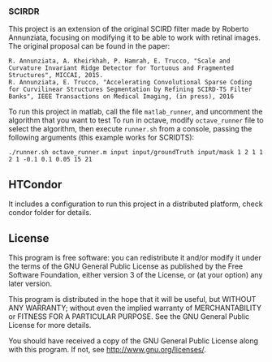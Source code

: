 ### SCIRDR

This project is an extension of the original SCIRD filter made by Roberto Annunziata, focusing on modifying it to be able to work with retinal images. The original proposal can be found in the paper:
```
R. Annunziata, A. Kheirkhah, P. Hamrah, E. Trucco, "Scale and
Curvature Invariant Ridge Detector for Tortuous and Fragmented
Structures", MICCAI, 2015.
R. Annunziata, E. Trucco, "Accelerating Convolutional Sparse Coding
for Curvilinear Structures Segmentation by Refining SCIRD-TS Filter
Banks", IEEE Transactions on Medical Imaging, (in press), 2016
```

To run this project in matlab, call the file `matlab_runner`, and uncomment the algorithm that you want to test
To run in octave, modify `octave_runner` file to select the algorithm, then execute `runner.sh` from a console, passing the following arguments (this example works for SCRIDTS):

```
./runner.sh octave_runner.m input input/groundTruth input/mask 1 2 1 1 2 1 -0.1 0.1 0.05 15 21
```

HTCondor
--------
It includes a configuration to run this project in a distributed platform, check condor folder for details.


License
-------
This program is free software: you can redistribute it and/or modify it under the terms of the GNU General Public License as published by the Free Software Foundation, either version 3 of the License, or (at your option) any later version.

This program is distributed in the hope that it will be useful, but WITHOUT ANY WARRANTY; without even the implied warranty of MERCHANTABILITY or FITNESS FOR A PARTICULAR PURPOSE. See the GNU General Public License for more details.

You should have received a copy of the GNU General Public License along with this program. If not, see <http://www.gnu.org/licenses/>.